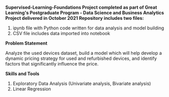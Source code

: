 **Supervised-Learning-Foundations
Project completed as part of Great Learning's Postgraduate Program - Data Science and Business Analytics
Project delivered in October 2021
Repository includes two files:**

1. ipynb file with Python code written for data analysis and model building
2. CSV file includes data imported into notebook
   
**Problem Statement**

Analyze the used devices dataset, build a model which will help develop a dynamic pricing strategy for used and refurbished devices, and identify factors that significantly influence the price.

**Skills and Tools**

1. Exploratory Data Analysis (Univariate analysis, Bivariate analysis)
2. Linear Regression
